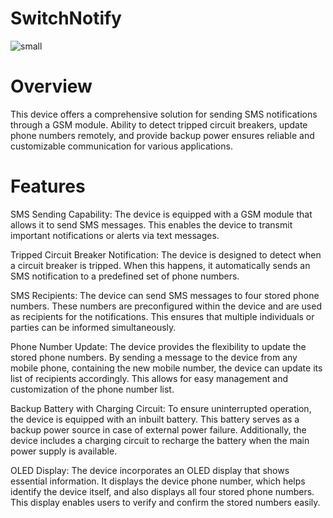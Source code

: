 # SwitchNotify

![small](https://github.com/YashSonawane31/SwitchNotify/assets/115136311/eb7d8f35-ad9a-45e7-93c7-9d763d10584b)

# Overview
This device offers a comprehensive solution for sending SMS notifications through a GSM module. Ability to detect tripped circuit breakers, update phone numbers remotely, and provide backup power ensures reliable and customizable communication for various applications.

# Features
SMS Sending Capability: The device is equipped with a GSM module that allows it to send SMS messages. This enables the device to transmit important notifications or alerts via text messages.

Tripped Circuit Breaker Notification: The device is designed to detect when a circuit breaker is tripped. When this happens, it automatically sends an SMS notification to a predefined set of phone numbers.

SMS Recipients: The device can send SMS messages to four stored phone numbers. These numbers are preconfigured within the device and are used as recipients for the notifications. This ensures that multiple individuals or parties can be informed simultaneously.

Phone Number Update: The device provides the flexibility to update the stored phone numbers. By sending a message to the device from any mobile phone, containing the new mobile number, the device can update its list of recipients accordingly. This allows for easy management and customization of the phone number list.

Backup Battery with Charging Circuit: To ensure uninterrupted operation, the device is equipped with an inbuilt battery. This battery serves as a backup power source in case of external power failure. Additionally, the device includes a charging circuit to recharge the battery when the main power supply is available.

OLED Display: The device incorporates an OLED display that shows essential information. It displays the device phone number, which helps identify the device itself, and also displays all four stored phone numbers. This display enables users to verify and confirm the stored numbers easily.
